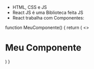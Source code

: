 - HTML, CSS e JS
- React JS é uma Biblioteca feita JS
- React trabalha com Componentes:

function MeuComponente() {
return (
<>
<h1>Meu Componente</h1>
</>
)
}

